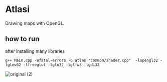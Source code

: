 # Atlasi
Drawing maps with OpenGL.

## how to run
after installing many libraries

```
g++ Main.cpp -Wfatal-errors -o atlas "common/shader.cpp"  -lopengl32 -lglew32 -lfreeglut -lglu32 -lglfw3 -lgdi32
```

![original (2)](https://user-images.githubusercontent.com/37975269/90670674-c783c800-e268-11ea-92df-6d699a677da9.png)




